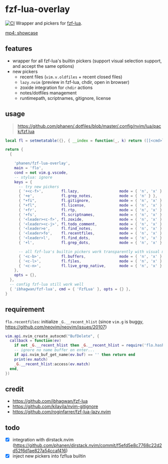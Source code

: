 # fzf-lua-overlay
[![CI](https://github.com/phanen/fzf-lua-overlay/actions/workflows/ci.yml/badge.svg?branch=master)](https://github.com/phanen/fzf-lua-overlay/actions/workflows/ci.yml)
Wrapper and pickers for [fzf-lua](https://github.com/ibhagwan/fzf-lua).

[mp4: showcase](https://github.com/phanen/fzf-lua-overlay/assets/91544758/134e1dc3-eb1d-4b52-a462-dbe6c23ef53d)

## features
* wrapper for all fzf-lua's builtin pickers (support visual selection support, and accept the same options)
* new pickers
  * recent files (`vim.v.oldfiles` + recent closed files)
  * `lazy.nvim` (preview in fzf-lua, chdir, open in browser)
  * zoxide integration for `chdir` actions
  * notes/dotfiles management
  * runtimepath, scriptnames, gitignore, license

## usage
> <https://github.com/phanen/.dotfiles/blob/master/.config/nvim/lua/pack/fzf.lua>
```lua
local fl = setmetatable({}, { __index = function(_, k) return ([[<cmd>lua require('flo').%s()<cr>]]):format(k) end })

return {
  {

    'phanen/fzf-lua-overlay',
    main = 'flo',
    cond = not vim.g.vscode,
    -- stylua: ignore
    keys = {
      -- try new pickers
      { '+<c-f>',        fl.lazy,                  mode = { 'n', 'x' } },
      { '+e',            fl.grep_notes,            mode = { 'n' } },
      { "+fi",           fl.gitignore,             mode = { 'n', 'x' } },
      { "+fl",           fl.license,               mode = { 'n', 'x' } },
      { '+fr',           fl.rtp,                   mode = { 'n', 'x' } },
      { '+fs',           fl.scriptnames,           mode = { 'n', 'x' } },
      { '<leader><c-f>', fl.zoxide,                mode = { 'n', 'x' } },
      { '<leader><c-j>', fl.todo_comment,          mode = { 'n', 'x' } },
      { '<leader>e',     fl.find_notes,            mode = { 'n', 'x' } },
      { '<leader>fo',    fl.recentfiles,           mode = { 'n', 'x' } },
      { '<leader>l',     fl.find_dots,             mode = { 'n', 'x' } },
      { '+l',            fl.grep_dots,             mode = { 'n', 'x' } },

      -- all fzf-lua's builtin pickers work transparently with visual mode support
      { '<c-b>',         fl.buffers,               mode = { 'n', 'x' } },
      { '<c-l>',         fl.files,                 mode = { 'n', 'x' } },
      { '<c-n>',         fl.live_grep_native,      mode = { 'n', 'x' } },
    },
    opts = {},
  },
  -- config fzf-lua still work well
  { 'ibhagwan/fzf-lua', cmd = { 'FzfLua' }, opts = {} },
}
```

## requirement
`flo.recentfiles`: initialize `_G.__recent_hlist` (since `vim.g` is buggy, https://github.com/neovim/neovim/issues/20107)
```lua
vim.api.nvim_create_autocmd("BufDelete", {
  callback = function(ev)
    if not _G.__recent_hlist then _G.__recent_hlist = require('flo.hashlist') {} end
    -- ignore no name buffer on enter...
    if api.nvim_buf_get_name(ev.buf) == '' then return end
    print(ev.match)
    _G.__recent_hlist:access(ev.match)
  end,
})
```

## credit
* <https://github.com/ibhagwan/fzf-lua>
* <https://github.com/kilavila/nvim-gitignore>
* <https://github.com/roginfarrer/fzf-lua-lazy.nvim>

## todo
* [x] integration with dirstack.nvim (https://github.com/phanen/dirstack.nvim/commit/f5efd5e8c7768c22d2d52f6d1ae827a54ccaf416)
* [x] inject new pickers into fzflua builtin
